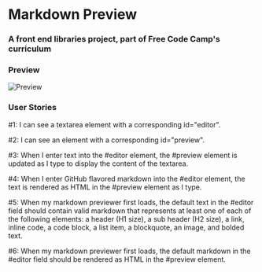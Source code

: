 
# Markdown Preview

### A front end libraries project, part of Free Code Camp's curriculum

### Preview

![Preview](https://github.com/craigfarrer/FrontEndLibrariesProjects/blob/master/MarkdownPreviewer/preview.PNG?raw=true)

### User Stories

#1: I can see a textarea element with a corresponding id="editor".

#2: I can see an element with a corresponding id="preview".

#3: When I enter text into the #editor element, the #preview element is updated as I type to display the content of the textarea.

#4: When I enter GitHub flavored markdown into the #editor element, the text is rendered as HTML in the #preview element as I type.

#5: When my markdown previewer first loads, the default text in the #editor field should contain valid markdown that represents at least one of each of the following elements: a header (H1 size), a sub header (H2 size), a link, inline code, a code block, a list item, a blockquote, an image, and bolded text.

#6: When my markdown previewer first loads, the default markdown in the #editor field should be rendered as HTML in the #preview element.
